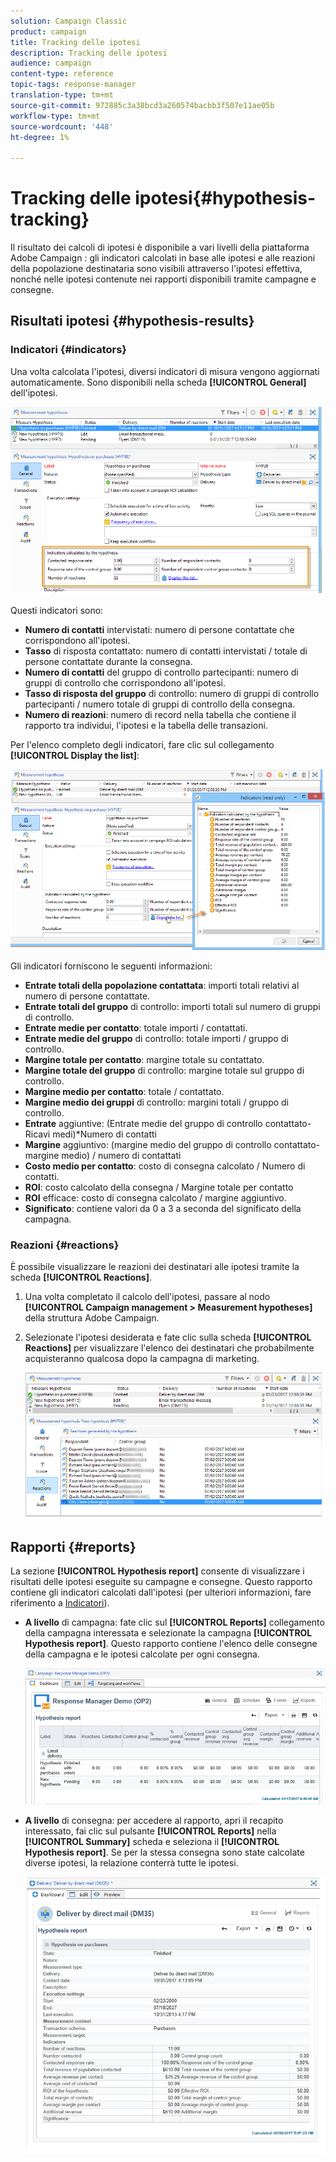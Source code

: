 ```yaml
---
solution: Campaign Classic
product: campaign
title: Tracking delle ipotesi
description: Tracking delle ipotesi
audience: campaign
content-type: reference
topic-tags: response-manager
translation-type: tm+mt
source-git-commit: 972885c3a38bcd3a260574bacbb3f507e11ae05b
workflow-type: tm+mt
source-wordcount: '448'
ht-degree: 1%

---
```



# Tracking delle ipotesi{#hypothesis-tracking}

Il risultato dei calcoli di ipotesi è disponibile a vari livelli della piattaforma Adobe Campaign : gli indicatori calcolati in base alle ipotesi e alle reazioni della popolazione destinataria sono visibili attraverso l&#39;ipotesi effettiva, nonché nelle ipotesi contenute nei rapporti disponibili tramite campagne e consegne.

## Risultati ipotesi {#hypothesis-results}

### Indicatori {#indicators}

Una volta calcolata l&#39;ipotesi, diversi indicatori di misura vengono aggiornati automaticamente. Sono disponibili nella scheda **[!UICONTROL General]** dell&#39;ipotesi.

![](assets/response_hypothesis_delivery_example_010.png)

Questi indicatori sono:

* **Numero di contatti** intervistati: numero di persone contattate che corrispondono all&#39;ipotesi.
* **Tasso** di risposta contattato: numero di contatti intervistati / totale di persone contattate durante la consegna.
* **Numero di contatti** del gruppo di controllo partecipanti: numero di gruppi di controllo che corrispondono all&#39;ipotesi.
* **Tasso di risposta del gruppo** di controllo: numero di gruppi di controllo partecipanti / numero totale di gruppi di controllo della consegna.
* **Numero di reazioni**: numero di record nella tabella che contiene il rapporto tra individui, l&#39;ipotesi e la tabella delle transazioni.

Per l&#39;elenco completo degli indicatori, fare clic sul collegamento **[!UICONTROL Display the list]**:

![](assets/response_hypothesis_indicators_002.png)

Gli indicatori forniscono le seguenti informazioni:

* **Entrate totali della popolazione contattata**: importi totali relativi al numero di persone contattate.
* **Entrate totali del gruppo** di controllo: importi totali sul numero di gruppi di controllo.
* **Entrate medie per contatto**: totale importi / contattati.
* **Entrate medie del gruppo** di controllo: totale importi / gruppo di controllo.
* **Margine totale per contatto**: margine totale su contattato.
* **Margine totale del gruppo** di controllo: margine totale sul gruppo di controllo.
* **Margine medio per contatto**: totale / contattato.
* **Margine medio dei gruppi** di controllo: margini totali / gruppo di controllo.
* **Entrate** aggiuntive: (Entrate medie del gruppo di controllo contattato-Ricavi medi)*Numero di contatti
* **Margine** aggiuntivo: (margine medio del gruppo di controllo contattato-margine medio) / numero di contattati
* **Costo medio per contatto**: costo di consegna calcolato / Numero di contatti.
* **ROI**: costo calcolato della consegna / Margine totale per contatto
* **ROI** efficace: costo di consegna calcolato / margine aggiuntivo.
* **Significato**: contiene valori da 0 a 3 a seconda del significato della campagna.

### Reazioni {#reactions}

È possibile visualizzare le reazioni dei destinatari alle ipotesi tramite la scheda **[!UICONTROL Reactions]**.

1. Una volta completato il calcolo dell&#39;ipotesi, passare al nodo **[!UICONTROL Campaign management > Measurement hypotheses]** della struttura  Adobe Campaign.
1. Selezionate l&#39;ipotesi desiderata e fate clic sulla scheda **[!UICONTROL Reactions]** per visualizzare l&#39;elenco dei destinatari che probabilmente acquisteranno qualcosa dopo la campagna di marketing.

   ![](assets/response_hypothesis_reactions_001.png)

## Rapporti {#reports}

La sezione **[!UICONTROL Hypothesis report]** consente di visualizzare i risultati delle ipotesi eseguite su campagne e consegne. Questo rapporto contiene gli indicatori calcolati dall&#39;ipotesi (per ulteriori informazioni, fare riferimento a [Indicatori](#indicators)).

* **A livello** di campagna: fate clic sul  **[!UICONTROL Reports]** collegamento della campagna interessata e selezionate la campagna  **[!UICONTROL Hypothesis report]**. Questo rapporto contiene l&#39;elenco delle consegne della campagna e le ipotesi calcolate per ogni consegna.

   ![](assets/response_hypothesis_campaign_report_001.png)

* **A livello** di consegna: per accedere al rapporto, apri il recapito interessato, fai clic sul pulsante  **[!UICONTROL Reports]** nella  **[!UICONTROL Summary]** scheda e seleziona il  **[!UICONTROL Hypothesis report]**. Se per la stessa consegna sono state calcolate diverse ipotesi, la relazione conterrà tutte le ipotesi.

   ![](assets/response_hypothesis_delivery_report_001.png)
